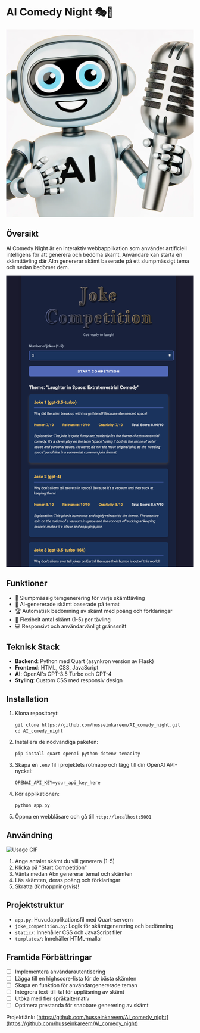# AI Comedy Night 🎭🤖

![AI Comedy Night Logo](images/logo.webp "AI Comedy Night Logo")

## Översikt

AI Comedy Night är en interaktiv webbapplikation som använder artificiell intelligens för att generera och bedöma skämt. Användare kan starta en skämttävling där AI:n genererar skämt baserade på ett slumpmässigt tema och sedan bedömer dem.

![App Screenshot](images/app.png)

## Funktioner

- 🎲 Slumpmässig temgenerering för varje skämttävling
- 🤣 AI-genererade skämt baserade på temat
- 🏆 Automatisk bedömning av skämt med poäng och förklaringar
- 🔢 Flexibelt antal skämt (1-5) per tävling
- 💻 Responsivt och användarvänligt gränssnitt

## Teknisk Stack

- **Backend**: Python med Quart (asynkron version av Flask)
- **Frontend**: HTML, CSS, JavaScript
- **AI**: OpenAI's GPT-3.5 Turbo och GPT-4
- **Styling**: Custom CSS med responsiv design

## Installation

1. Klona repositoryt:
   ```
   git clone https://github.com/husseinkareem/AI_comedy_night.git
   cd AI_comedy_night
   ```

2. Installera de nödvändiga paketen:
   ```
   pip install quart openai python-dotenv tenacity
   ```

3. Skapa en `.env` fil i projektets rotmapp och lägg till din OpenAI API-nyckel:
   ```
   OPENAI_API_KEY=your_api_key_here
   ```

4. Kör applikationen:
   ```
   python app.py
   ```

5. Öppna en webbläsare och gå till `http://localhost:5001`

## Användning

![Usage GIF](path/to/usage.gif)

1. Ange antalet skämt du vill generera (1-5)
2. Klicka på "Start Competition"
3. Vänta medan AI:n genererar temat och skämten
4. Läs skämten, deras poäng och förklaringar
5. Skratta (förhoppningsvis)!

## Projektstruktur

- `app.py`: Huvudapplikationsfil med Quart-servern
- `joke_competition.py`: Logik för skämtgenerering och bedömning
- `static/`: Innehåller CSS och JavaScript filer
- `templates/`: Innehåller HTML-mallar

## Framtida Förbättringar

- [ ] Implementera användarautentisering
- [ ] Lägga till en highscore-lista för de bästa skämten
- [ ] Skapa en funktion för användargenererade teman
- [ ] Integrera text-till-tal för uppläsning av skämt
- [ ] Utöka med fler språkalternativ
- [ ] Optimera prestanda för snabbare generering av skämt

Projektlänk: [https://github.com/husseinkareem/AI_comedy_night](https://github.com/husseinkareem/AI_comedy_night)
